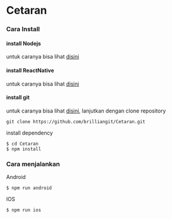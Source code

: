 # Cetaran

### Cara Install

#### install Nodejs
untuk caranya bisa lihat [disini](https://nodejs.org/en/docs)

#### install ReactNative
untuk caranya bisa lihat [disini](https://reactnative.dev/docs/environment-setup)

#### install git
untuk caranya bisa lihat [disini](https://jagowebdev.com/cara-install-git-pada-windows), lanjutkan dengan clone repository
```
git clone https://github.com/brilliangit/Cetaran.git
```
install dependency

```
$ cd Cetaran
$ npm install
```

### Cara menjalankan 

Android

```
$ npm run android
```

IOS

```
$ npm run ios
```
